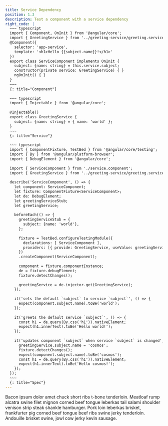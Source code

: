 ```yaml
---
title: Service Dependency
position: 1.3
description: Test a component with a service dependency
right_code: |
  ~~~ typescript
  import { Component, OnInit } from '@angular/core';
  import { GreetingService } from '../greeting-service/greeting.service';
  @Component({
    selector: 'app-service',
    template: '<h1>Hello {{subject.name}}!</h1>'
  })
  export class ServiceComponent implements OnInit {
    subject: {name: string} = this.service.subject;
    constructor(private service: GreetingService) { }
    ngOnInit() { }
  }
  ~~~
  {: title="Component"}
  
  ~~~ typescript
  import { Injectable } from '@angular/core';
  
  @Injectable()
  export class GreetingService {
    subject: {name: string} = { name: 'world' };
  }
  ~~~
  {: title="Service"}
  
  ~~~ typescript
  import { ComponentFixture, TestBed } from '@angular/core/testing';
  import { By } from '@angular/platform-browser';
  import { DebugElement } from '@angular/core';
  
  import { ServiceComponent } from './service.component';
  import { GreetingService } from '../greeting-service/greeting.service';
  
  describe('ServiceComponent', () => {
    let component: ServiceComponent;
    let fixture: ComponentFixture<ServiceComponent>;
    let de: DebugElement;
    let greetingServiceStub;
    let greetingService;
  
    beforeEach(() => {
      greetingServiceStub = {
        subject: {name: 'world'},
      };
  
      fixture = TestBed.configureTestingModule({
        declarations: [ ServiceComponent ],
        providers: [{ provide: GreetingService, useValue: greetingServiceStub }]
      })
      .createComponent(ServiceComponent);
  
      component = fixture.componentInstance;
      de = fixture.debugElement;
      fixture.detectChanges();
  
      greetingService = de.injector.get(GreetingService);
    });
  
    it('sets the default `subject` to service `subject`', () => {
      expect(component.subject.name).toBe('world');
    });
  
    it('greets the default service `subject`', () => {
      const h1 = de.query(By.css('h1')).nativeElement;
      expect(h1.innerText).toBe('Hello world!');
    });
  
    it('updates component `subject` when service `subject` is changed', () => {
      greetingService.subject.name = 'cosmos';
      fixture.detectChanges();
      expect(component.subject.name).toBe('cosmos');
      const h1 = de.query(By.css('h1')).nativeElement;
      expect(h1.innerText).toBe('Hello cosmos!');
    });
  });
  ~~~
  {: title="Spec"}
---
```


Bacon ipsum dolor amet chuck short ribs t-bone tenderloin. Meatloaf rump alcatra swine filet mignon corned beef tongue leberkas tail salami shoulder venison strip steak shankle hamburger. Pork loin leberkas brisket, frankfurter pig corned beef tongue beef ribs swine jerky tenderloin. Andouille brisket swine, jowl cow jerky kevin sausage.
